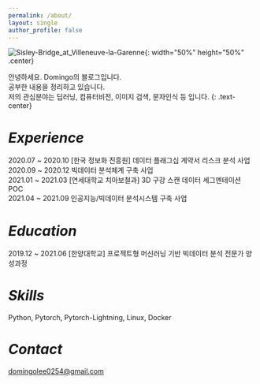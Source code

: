 ```yaml
---
permalink: /about/
layout: single
author_profile: false
---
```


![Sisley-Bridge_at_Villeneuve-la-Garenne](https://user-images.githubusercontent.com/57248121/172965940-8403c4ee-6711-4c80-8a2a-7dc6af455575.jpg){: width="50%" height="50%" .center}          
                                 
안녕하세요. Domingo의 블로그입니다.     
공부한 내용을 정리하고 있습니다.    
저의 관심분야는 딥러닝, 컴퓨터비전, 이미지 검색, 문자인식 등 입니다. 
{: .text-center}     

# *Experience*
2020.07 ~ 2020.10 [한국 정보화 진흥원] 데이터 플래그십 계약서 리스크 분석 사업    
2020.09 ~ 2020.12 빅데이터 분석체계 구축 사업     
2021.01 ~ 2021.03 [연세대학교 치아보철과] 3D 구강 스캔 데이터 세그멘테이션 POC        
2021.04 ~ 2021.09 인공지능/빅데이터 분석시스템 구축 사업       

# *Education*
2019.12 ~ 2021.06 [한양대학교] 프로젝트형 머신러닝 기반 빅데이터 분석 전문가 양성과정        

# *Skills*
Python, Pytorch, Pytorch-Lightning, Linux, Docker

# *Contact*
domingolee0254@gmail.com